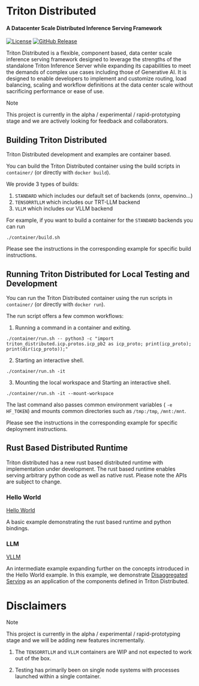 <!--
SPDX-FileCopyrightText: Copyright (c) 2024-2025 NVIDIA CORPORATION & AFFILIATES. All rights reserved.
SPDX-License-Identifier: Apache-2.0

Licensed under the Apache License, Version 2.0 (the "License");
you may not use this file except in compliance with the License.
You may obtain a copy of the License at

http://www.apache.org/licenses/LICENSE-2.0

Unless required by applicable law or agreed to in writing, software
distributed under the License is distributed on an "AS IS" BASIS,
WITHOUT WARRANTIES OR CONDITIONS OF ANY KIND, either express or implied.
See the License for the specific language governing permissions and
limitations under the License.
-->

# Triton Distributed

<h4> A Datacenter Scale Distributed Inference Serving Framework </h4>

[![License](https://img.shields.io/badge/License-Apache_2.0-blue.svg)](https://opensource.org/licenses/Apache-2.0)
[![GitHub Release](https://img.shields.io/github/v/release/triton-inference-server/triton_distributed)](https://github.com/triton-inference-server/triton_distributed/releases/latest)


Triton Distributed is a flexible, component based, data center scale
inference serving framework designed to leverage the strengths of the
standalone Triton Inference Server while expanding its capabilities
to meet the demands of complex use cases including those of Generative
AI. It is designed to enable developers to implement and customize
routing, load balancing, scaling and workflow definitions at the data
center scale without sacrificing performance or ease of use.

> [!NOTE]
> This project is currently in the alpha / experimental /
> rapid-prototyping stage and we are actively looking for feedback and
> collaborators.

## Building Triton Distributed

Triton Distributed development and examples are container based.

You can build the Triton Distributed container using the build scripts
in `container/` (or directly with `docker build`).

We provide 3 types of builds:

1. `STANDARD` which includes our default set of backends (onnx, openvino...)
2. `TENSORRTLLM` which includes our TRT-LLM backend
3. `VLLM` which includes our VLLM backend

For example, if you want to build a container for the `STANDARD` backends you can run

`./container/build.sh`

Please see the instructions in the corresponding example for specific build instructions.

## Running Triton Distributed for Local Testing and Development

You can run the Triton Distributed container using the run scripts in
`container/` (or directly with `docker run`).

The run script offers a few common workflows:

1. Running a command in a container and exiting.

```
./container/run.sh -- python3 -c "import triton_distributed.icp.protos.icp_pb2 as icp_proto; print(icp_proto); print(dir(icp_proto));"
```

2. Starting an interactive shell.
```
./container/run.sh -it
```

3. Mounting the local workspace and Starting an interactive shell.

```
./container/run.sh -it --mount-workspace
```

The last command also passes common environment variables ( ```-e
HF_TOKEN```) and mounts common directories such as ```/tmp:/tmp```,
```/mnt:/mnt```.

Please see the instructions in the corresponding example for specific
deployment instructions.

## Rust Based Distributed Runtime

Triton distributed has a new rust based distributed runtime with
implementation under development. The rust based runtime enables
serving arbitrary python code as well as native rust. Please note the
APIs are subject to change.

### Hello World

[Hello World](./runtime/rust/python-wheel/examples/hello_world)

A basic example demonstrating the rust based runtime and python
bindings.

### LLM

[VLLM](./examples/python_rs/llm/vllm)

An intermediate example expanding further on the concepts introduced
in the Hello World example. In this example, we demonstrate
[Disaggregated Serving](https://arxiv.org/abs/2401.09670) as an
application of the components defined in Triton Distributed.

<!-- ## Python Native Distributed Runtime

Triton distributed has a python native based distributed runtime with
implementation under development. Please note the APIs are subject to
change.

### Hello World

[Hello World](./examples/python/hello_world)

A basic example demonstrating the new interfaces and concepts of
Triton Distributed. In the Hello World example, you can deploy a set
of simple workers to load balance requests from a local work queue.

### LLM

[TENSORRTLLM](./examples/python/llm/tensorrtllm)

An intermediate example expanding further on the concepts indroduced
in the Hello World example. In this example, we demonstrate
[Disaggregated Serving](https://arxiv.org/abs/2401.09670)
as an application of the components defined in Triton Distributed.

[VLLM](./examples/python/llm/vllm)

An intermediate example expanding further on the concepts indroduced
in the Hello World example. In this example, we demonstrate
[Disaggregated Serving](https://arxiv.org/abs/2401.09670)
as an application of the components defined in Triton Distributed. -->


# Disclaimers

> [!NOTE]
> This project is currently in the alpha / experimental /
> rapid-prototyping stage and we will be adding new features incrementally.

1. The `TENSORRTLLM` and `VLLM` containers are WIP and not expected to
   work out of the box.

2. Testing has primarily been on single node systems with processes
   launched within a single container.
